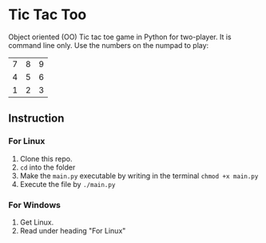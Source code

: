 # Tic Tac Too
Object oriented (OO) Tic tac toe game in Python for two-player. It is command line only. Use the numbers on the numpad to play:

| | | |
|:-:|:-:|:-:|
| 7 | 8 | 9 |
| 4 | 5 | 6 |
| 1 | 2  | 3 |

## Instruction

### For Linux

1. Clone this repo.
2. `cd` into the folder
3. Make the `main.py` executable by writing in the terminal `chmod +x main.py`
4. Execute the file by `./main.py`

### For Windows

1. Get Linux.
2. Read under heading "For Linux"
